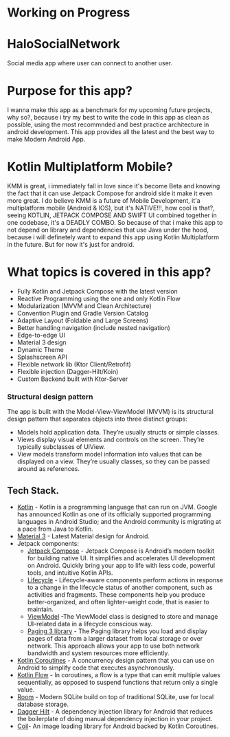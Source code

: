 # Working on Progress

# HaloSocialNetwork
Social media app where user can connect to another user.

# Purpose for this app?
I wanna make this app as a benchmark for my upcoming future projects, why so?, because i try my best to write the code in this app as clean as possible, using the most recommnded and best practice architecture in android development. This app provides all the latest and the best way to make Modern Android App.

# Kotlin Multiplatform Mobile?
KMM is great, i immediately fall in love since it's become Beta and knowing the fact that it can use Jetpack Compose for android side it make it even more great. I do believe KMM is a future of Mobile Development, it'a multiplatform mobile (Android & IOS), but it's NATIVE!!!, how cool is that?, seeing KOTLIN, JETPACK COMPOSE AND SWIFT UI combined together in one codebase, it's a DEADLY COMBO. So because of that i make this app to not depend on library and dependencies that use Java under the hood, because i will definetely want to expand this app using Kotlin Multiplatform in the future. But for now it's just for android.

# What topics is covered in this app?
* Fully Kotlin and Jetpack Compose with the latest version
* Reactive Programming using the one and only Kotlin Flow
* Modularization (MVVM and Clean Architecture)
* Convention Plugin and Gradle Version Catalog
* Adaptive Layout (Foldable and Large Screens)
* Better handling navigation (include nested navigation)
* Edge-to-edge UI
* Material 3 design
* Dynamic Theme
* Splashscreen API
* Flexible network lib (Ktor Client/Retrofit)
* Flexible injection (Dagger-Hilt/Koin)
* Custom Backend built with Ktor-Server

### Structural design pattern
The app is built with the Model-View-ViewModel (MVVM) is its structural design pattern that separates objects into three distinct groups:
- Models hold application data. They’re usually structs or simple classes.
- Views display visual elements and controls on the screen. They’re typically subclasses of UIView.
- View models transform model information into values that can be displayed on a view. They’re usually classes, so they can be passed around as references.


## Tech Stack.
- [Kotlin](https://developer.android.com/kotlin) - Kotlin is a programming language that can run on JVM. Google has announced Kotlin as one of its officially supported programming languages in Android Studio; and the Android community is migrating at a pace from Java to Kotlin.
- [Material 3](https://m3.material.io/foundations/accessible-design/overview) - Latest Material design for Android.
- Jetpack components:
    - [Jetpack Compose](https://developer.android.com/jetpack/compose) - Jetpack Compose is Android’s modern toolkit for building native UI. It simplifies and accelerates UI development on Android. Quickly bring your app to life with less code, powerful tools, and intuitive Kotlin APIs.
    - [Lifecycle](https://developer.android.com/topic/libraries/architecture/lifecycle) - Lifecycle-aware components perform actions in response to a change in the lifecycle status of another component, such as activities and fragments. These components help you produce better-organized, and often lighter-weight code, that is easier to maintain.
    - [ViewModel](https://developer.android.com/topic/libraries/architecture/viewmodel) -The ViewModel class is designed to store and manage UI-related data in a lifecycle conscious way.
    - [Paging 3 library](https://developer.android.com/topic/libraries/architecture/paging/v3-overview) - The Paging library helps you load and display pages of data from a larger dataset from local storage or over network. This approach allows your app to use both network bandwidth and system resources more efficiently.
- [Kotlin Coroutines](https://developer.android.com/kotlin/coroutines) - A concurrency design pattern that you can use on Android to simplify code that executes asynchronously.
- [Kotlin Flow](https://developer.android.com/kotlin/flow) - In coroutines, a flow is a type that can emit multiple values sequentially, as opposed to suspend functions that return only a single value.
- [Room](https://developer.android.com/jetpack/androidx/releases/room?gclid=CjwKCAjww8mWBhABEiwAl6-2RXqgw6-tYMdlLGJiAhLnEl9PNim-Sz8lx9P6JCaOD9qfQQojs-4DoRoCPkAQAvD_BwE&gclsrc=aw.ds) - Modern SQLite build on top of traditional SQLite, use for local database storage.
- [Dagger Hilt](https://developer.android.com/training/dependency-injection/hilt-android) - A dependency injection library for Android that reduces the boilerplate of doing manual dependency injection in your project.
- [Coil](https://coil-kt.github.io/coil/compose/)- An image loading library for Android backed by Kotlin Coroutines.
